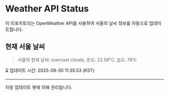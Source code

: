 
# Weather API Status

이 리포지토리는 OpenWeather API를 사용하여 서울의 날씨 정보를 자동으로 업데이트합니다.

## 현재 서울 날씨
> 서울의 현재 날씨: overcast clouds, 온도: 22.58°C, 습도: 78%

⏳ 업데이트 시간: 2025-09-30 11:35:53 (KST)

---
자동 업데이트 봇에 의해 관리됩니다.
